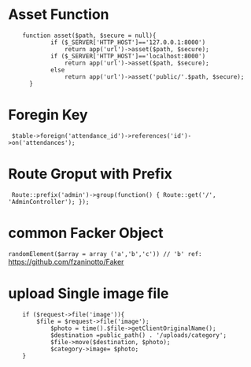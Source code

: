 # Asset Function

        function asset($path, $secure = null){
                if ($_SERVER['HTTP_HOST']=='127.0.0.1:8000')
                    return app('url')->asset($path, $secure);
                if ($_SERVER['HTTP_HOST']=='localhost:8000')
                    return app('url')->asset($path, $secure);
                else
                    return app('url')->asset('public/'.$path, $secure);
          }
    
    
   # Foregin Key
    
`
            $table->foreign('attendance_id')->references('id')->on('attendances');`


# Route Groput with Prefix
`
Route::prefix('admin')->group(function() {
    Route::get('/', 'AdminController');
});`

# common Facker Object
`randomElement($array = array ('a','b','c')) // 'b' ref: ` https://github.com/fzaninotto/Faker

# upload Single image file
        if ($request->file('image')){
            $file = $request->file('image');
                $photo = time().$file->getClientOriginalName();
                $destination =public_path() . '/uploads/category';
                $file->move($destination, $photo);
                $category->image= $photo;
        }

